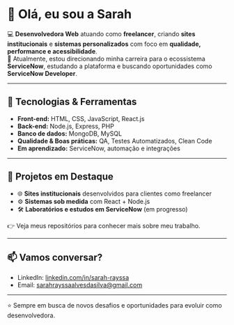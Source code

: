 # 👋 Olá, eu sou a Sarah

💻 **Desenvolvedora Web** atuando como **freelancer**, criando **sites institucionais** e **sistemas personalizados** com foco em **qualidade, performance e acessibilidade**.  
🚀 Atualmente, estou direcionando minha carreira para o ecossistema **ServiceNow**, estudando a plataforma e buscando oportunidades como **ServiceNow Developer**.  

---

## 🚀 Tecnologias & Ferramentas
- **Front-end:** HTML, CSS, JavaScript, React.js  
- **Back-end:** Node.js, Express, PHP
- **Banco de dados:** MongoDB, MySQL 
- **Qualidade & Boas práticas:** QA, Testes Automatizados, Clean Code  
- **Em aprendizado:** ServiceNow, automação e integrações  

---

## 📌 Projetos em Destaque
- 🌐 **Sites institucionais** desenvolvidos para clientes como freelancer  
- ⚙️ **Sistemas sob medida** com React + Node.js  
- 🛠️ **Laboratórios e estudos em ServiceNow** (em progresso)  

👉 Veja meus repositórios para conhecer mais sobre meu trabalho.

---

## 📫 Vamos conversar?
- LinkedIn: [linkedin.com/in/sarah-rayssa](https://www.linkedin.com/in/sarah-rayssa/)  
- Email: sarahrayssaalvesdasilva@gmail.com  

---
⭐️ Sempre em busca de novos desafios e oportunidades para evoluir como desenvolvedora.
